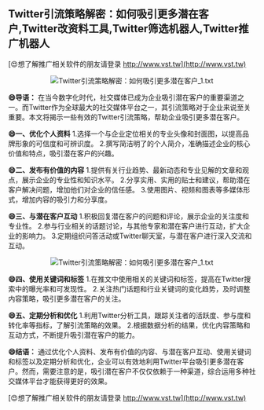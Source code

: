 ## **Twitter引流策略解密：如何吸引更多潜在客户,Twitter改资料工具,Twitter筛选机器人,Twitter推广机器人**

[😍想了解推广相关软件的朋友请登录 http://www.vst.tw](http://www.vst.tw)

 <center><img src="https://vst.tw/MP4/tuiguang/png/7.png" alt="Twitter引流策略解密：如何吸引更多潜在客户_1.txt"></center>

**😄导语：**
在当今数字化时代，社交媒体已成为企业吸引潜在客户的重要渠道之一。而Twitter作为全球最大的社交媒体平台之一，其引流策略对于企业来说至关重要。本文将揭示一些有效的Twitter引流策略，帮助企业吸引更多潜在客户。

**😄一、优化个人资料**
1.选择一个与企业定位相关的专业头像和封面图，以提高品牌形象的可信度和可辨识度。
2.撰写简洁明了的个人简介，准确描述企业的核心价值和特点，吸引潜在客户的兴趣。

**😄二、发布有价值的内容**
1.提供有关行业趋势、最新动态和专业见解的文章和观点，展示企业的专业性和知识水平。
2.分享实用、实用的贴士和建议，帮助潜在客户解决问题，增加他们对企业的信任感。
3.使用图片、视频和图表等多媒体形式，增加内容的吸引力和分享度。

**😄三、与潜在客户互动**
1.积极回复潜在客户的问题和评论，展示企业的关注度和专业性。
2.参与行业相关的话题讨论，与其他专家和潜在客户进行互动，扩大企业的影响力。
3.定期组织问答活动或Twitter聊天室，与潜在客户进行深入交流和互动。

 <center><img src="https://vst.tw/MP4/tuiguang/png/3.png" alt="Twitter引流策略解密：如何吸引更多潜在客户_1.txt"></center>

**😄四、使用关键词和标签**
1.在推文中使用相关的关键词和标签，提高在Twitter搜索中的曝光率和可发现性。
2.关注热门话题和行业关键词的变化趋势，及时调整内容策略，吸引更多潜在客户的关注。

**😄五、定期分析和优化**
1.利用Twitter分析工具，跟踪关注者的活跃度、参与度和转化率等指标，了解引流策略的效果。
2.根据数据分析的结果，优化内容策略和互动方式，不断提升吸引潜在客户的能力。

**😄结语：**
通过优化个人资料、发布有价值的内容、与潜在客户互动、使用关键词和标签以及定期分析和优化，企业可以有效地利用Twitter平台吸引更多潜在客户。然而，需要注意的是，吸引潜在客户不仅仅依赖于一种渠道，综合运用多种社交媒体平台才能获得更好的效果。

[😍想了解推广相关软件的朋友请登录 http://www.vst.tw](http://www.vst.tw)



